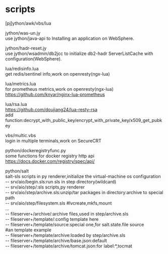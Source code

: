 # scripts
[pj]ython/awk/vbs/lua  

jython/was-un.jy  
use jython/java-api to Installing an application on WebSphere.   
 
jython/hadr-reset.jy  
use jython/wsadmin/db2jcc to initialize db2-hadr ServerListCache with configuration(WebSphere).   

lua/redisinfo.lua  
get redis/sentinel info,work on openresty(ngx-lua)

lua/metrics.lua  
for prometheus metrics,work on openresty(ngx-lua)  
https://github.com/knyar/nginx-lua-prometheus  

lua/rsa.lua  
https://github.com/doujiang24/lua-resty-rsa  
add function:decrypt_with_public_key/encrypt_with_private_key/x509_get_pubkey  

vbs/multic.vbs  
login in multiple terminals,work on SecureCRT

python/dockeregistryfunc.py  
some functions for docker registry http api  
https://docs.docker.com/registry/spec/api/  

python/salt  
salt-sls scripts in py renderer,initialize the virtual-machine os configuration  
-- srv/aio/begin.sls:run sls in step directory(wildcard)  
-- srv/aio/step/:sls scripts,py renderer  
-- srv/aio/step/archive.sls:unzip/tar packages in directory:archive to special path  
-- srv/aio/step/filesystem.sls			#lvcreate,mkfs,mount  
  ...  
-- fileserver+/archive/:archive files,used in step/archive.sls  
-- fileserver+/template/:config template here  
-- fileserver+/template/source:special one,for salt.state.file source  
   #an template example  
-- fileserver+/template/archive:loaded by step/archive.sls  
-- fileserver+/template/archive/base.json:default  
-- fileserver+/template/archive/tomcat.json:for label:\*,tocmat  

    
